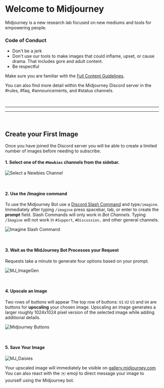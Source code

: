 # Welcome to Midjourney
Midjourney is a new research lab focused on new mediums and tools for empowering people.

 ### Code of Conduct
- Don't be a jerk
- Don't use our tools to make images that could inflame, upset, or cause drama. That includes gore and adult content.
- Be respectful

Make sure you are familiar with the [Full Content Guidelines](unacceptable-content-and-moderation.md).  

You can also find more detail within the Midjourney Discord server in the #rules, #faq, #announcements, and #status channels.

<br/>

---
--- 

<br/>


## Create your First Image 
Once you have joined the Discord server you will be able to create a limited number of images before needing to subscribe. 

#### 1. Select one of the `#Newbies` channels from the sidebar.
![Select a Newbies Channel](https://user-images.githubusercontent.com/105028755/167752981-596a4819-163b-4c4c-9241-adfd6231a1f4.jpg)

<br/>


#### 2. Use the /Imagine command

To use the Midjourney Bot use a [Discord Slash Command](https://support.discord.com/hc/en-us/articles/1500000368501-Slash-Commands-FAQ) and type`/imagine`.
Immediately after typing `/imagine` press spacebar, tab, or enter to create the **prompt** field.
Slash Commands will only work in *Bot Channels*. Typing `/Imagine` will not work in `#Support`, `#Discussion,` and other general channels.

![Imagine Slash Command](https://user-images.githubusercontent.com/105028755/167753642-98315b33-64f5-4228-a2cd-e2a077743eef.gif)


<br/>


#### 3. Wait as the MidJourney Bot Processes your Request
Requests take a minute to generate four options based on your prompt. 

![MJ_ImageGen](https://user-images.githubusercontent.com/105028755/167756032-0059cb74-d437-4747-8778-902c03403be6.gif)


<br/>

#### 4. Upscale an Image
Two rows of buttons will appear 
The top row of buttons: `U1` `U2` `U3` and `U4` are buttons for **upscaling** your chosen image.
Upscaling an image generates a larger roughly 1024x1024 pixel version of the selected image while adding additional details.

![Midjourney Buttons](https://user-images.githubusercontent.com/105028755/167755032-fe6935a9-b6a2-4b80-8f73-13916c170ceb.png)

<br/>

#### 5. Save Your Image
![MJ_Daisies](https://user-images.githubusercontent.com/105028755/167755159-875d58d0-12b0-4e8f-ac84-1cea75590fd8.png)

Your upscaled image will immediately be visible on [gallery.midjourney.com](https://gallery.midjourney.com/)\
You can also react with the ✉️ emoji to direct message your image to yourself using the Midjourney bot.
